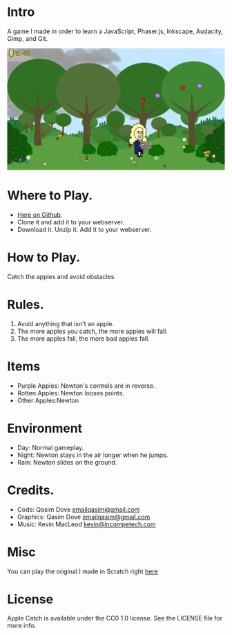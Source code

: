 # Intro
A game I made in order to learn a JavaScript, Phaser.js, Inkscape, Audacity, Gimp, and Git.

![Apple Catch](assets/images/apple_catch1.png)

# Where to Play.
- [Here on Github](http://theqyd.github.io/apple-catch).
- Clone it and add it to your webserver.
- Download it. Unzip it. Add it to your webserver.

# How to Play.
Catch the apples and avoid obstacles.

# Rules.
1. Avoid anything that isn't an apple. 
2. The more apples you catch, the more apples will fall. 
3. The more apples fall, the more bad apples fall.

# Items
- Purple Apples: Newton's controls are in reverse.
- Rotten Apples: Newton looses points.
- Other Apples:Newton

# Environment
- Day: Normal gameplay.
- Night: Newton stays in the air longer when he jumps.
- Rain: Newton slides on the ground.

# Credits.
- Code: Qasim Dove <emailqasim@gmail.com>
- Graphics: Qasim Dove <emailqasim@gmail.com>
- Music: Kevin MacLeod <kevin@incompetech.com>

# Misc
You can play the original I made in Scratch right [here](https://scratch.mit.edu/projects/10484429)

# License
Apple Catch is available under the CC0 1.0 license. See the LICENSE file for more info.

